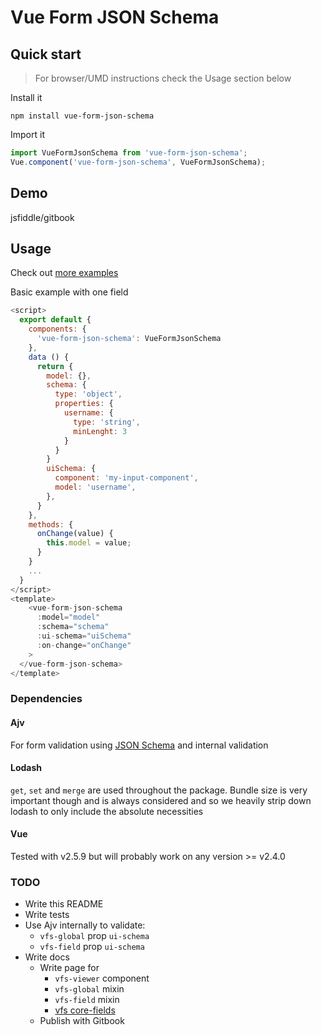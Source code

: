 # Vue Form JSON Schema


## Quick start

> For browser/UMD instructions check the Usage section below

Install it

`npm install vue-form-json-schema`

Import it

```js
import VueFormJsonSchema from 'vue-form-json-schema';
Vue.component('vue-form-json-schema', VueFormJsonSchema);
```

## Demo

jsfiddle/gitbook

## Usage

Check out [more examples](#examples)

Basic example with one field

```js
<script>
  export default {
    components: {
      'vue-form-json-schema': VueFormJsonSchema
    },
    data () {
      return {
        model: {},
        schema: {
          type: 'object',
          properties: {
            username: {
              type: 'string',
              minLenght: 3
            }
          }
        }
        uiSchema: {
          component: 'my-input-component',
          model: 'username',
        },
      }
    },
    methods: {
      onChange(value) {
        this.model = value;
      }
    }
    ...
  }
</script>
<template>
    <vue-form-json-schema
      :model="model"
      :schema="schema"
      :ui-schema="uiSchema"
      :on-change="onChange"
    >
  </vue-form-json-schema>
</template>
```

### Dependencies

#### Ajv
For form validation using [JSON Schema](http://json-schema.org/) and internal validation

#### Lodash
`get`, `set` and `merge` are used throughout the package.
Bundle size is very important though and is always considered and so we heavily strip down lodash to only include the absolute necessities

#### Vue

Tested with v2.5.9 but will probably work on any version >= v2.4.0

### TODO

* Write this README
* Write tests
* Use Ajv internally to validate:
  * `vfs-global` prop `ui-schema`
  * `vfs-field` prop `ui-schema`
* Write docs
  * Write page for
    * `vfs-viewer` component
    * `vfs-global` mixin
    * `vfs-field` mixin
    * [vfs core-fields](https://github.com/jarvelov/vue-form-json-schema-core-fields)
  * Publish with Gitbook

